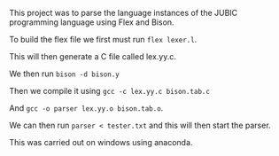This project was to parse the language instances of the JUBIC programming language using Flex and Bison.

To build the flex file we first must run `flex lexer.l`.

This will then generate a C file called lex.yy.c.

We then run `bison -d bison.y`

Then we compile it using `gcc -c lex.yy.c bison.tab.c`

And `gcc -o parser lex.yy.o bison.tab.o`.

We can then run `parser < tester.txt` and this will then start the parser.

This was carried out on windows using anaconda.
